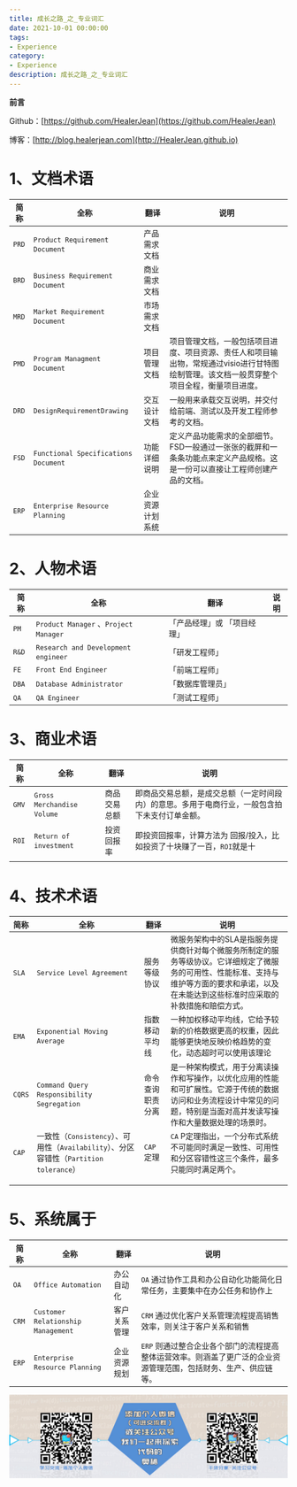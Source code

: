 ```yaml
---
title: 成长之路_之_专业词汇
date: 2021-10-01 00:00:00
tags: 
- Experience
category: 
- Experience
description: 成长之路_之_专业词汇
---
```


**前言**     

 Github：[https://github.com/HealerJean](https://github.com/HealerJean)         

 博客：[http://blog.healerjean.com](http://HealerJean.github.io)          



# 1、文档术语

| 简称  | 全称                                 | 翻译             | 说明                                                         |
| ----- | ------------------------------------ | ---------------- | ------------------------------------------------------------ |
| `PRD` | `Product Requirement Document`       | 产品需求文档     |                                                              |
| `BRD` | `Business Requirement Document`      | 商业需求文档     |                                                              |
| `MRD` | `Market Requirement Document`        | 市场需求文档     |                                                              |
| `PMD` | `Program Managment Document `        | 项目管理文档     | 项目管理文档，一般包括项目进度、项目资源、责任人和项目输出物，常规通过visio进行甘特图绘制管理。该文档一般贯穿整个项目全程，衡量项目进度。 |
| `DRD` | `DesignRequirementDrawing`           | 交互设计文档     | 一般用来承载交互说明，并交付给前端、测试以及开发工程师参考的文档。 |
| `FSD` | `Functional Specifications Document` | 功能详细说明     | 定义产品功能需求的全部细节。FSD一般通过一张张的截屏和一条条功能点来定义产品规格。这是一份可以直接让工程师创建产品的文档。 |
| `ERP` | `Enterprise Resource Planning`       | 企业资源计划系统 |                                                              |





# 2、人物术语

| 简称  | 全称                                  | 翻译                         | 说明 |
| ----- | ------------------------------------- | ---------------------------- | ---- |
| `PM`  | `Product Manager` 、`Project Manager` | 「产品经理」或  「项目经理」 |      |
| `R&D` | `Research and Development engineer `  | 「研发工程师」               |      |
| `FE`  | `Front End Engineer`                  | 「前端工程师」               |      |
| `DBA` | `Database Administrator`              | 「数据库管理员」             |      |
| `QA`  | `QA Engineer `                        | 「测试工程师」               |      |



# 3、商业术语

| 简称  | 全称                       | 翻译         | 说明                                                         |
| ----- | -------------------------- | ------------ | ------------------------------------------------------------ |
| `GMV` | `Gross Merchandise Volume` | 商品交易总额 | 即商品交易总额，是成交总额（一定时间段内）的意思。多用于电商行业，一般包含拍下未支付订单金额。 |
| `ROI` | `Return of investment`     | 投资回报率   | 即投资回报率，计算方法为 回报/投入，比如投资了十块赚了一百，`ROI`就是十 |
|       |                            |              |                                                              |



# 4、技术术语

| 简称   | 全称                                                         | 翻译             | 说明                                                         |
| ------ | ------------------------------------------------------------ | ---------------- | ------------------------------------------------------------ |
| `SLA`  | `Service Level Agreement`                                    | 服务等级协议     | 微服务架构中的SLA是指服务提供商针对每个微服务所制定的服务等级协议。它详细规定了微服务的可用性、性能标准、支持与维护等方面的要求和承诺，以及在未能达到这些标准时应采取的补救措施和赔偿方式。 |
| `EMA`  | `Exponential Moving Average`                                 | 指数移动平均线   | 一种加权移动平均线，它给予较新的价格数据更高的权重，因此能够更快地反映价格趋势的变化，动态超时可以使用该理论 |
| `CQRS` | `Command Query Responsibility Segregation`                   | 命令查询职责分离 | 是一种架构模式，用于分离读操作和写操作，以优化应用的性能和可扩展性。它源于传统的数据访问和业务流程设计中常见的问题，特别是当面对高并发读写操作和大量数据处理的场景时。 |
| `CAP`  | 一致性（`Consistency`）、可用性（`Availability`）、分区容错性（`Partition tolerance`） | `CAP`定理        | `CA` P定理指出，一个分布式系统不可能同时满足一致性、可用性和分区容错性这三个条件，最多只能同时满足两个。 |
|        |                                                              |                  |                                                              |
|        |                                                              |                  |                                                              |
|        |                                                              |                  |                                                              |





# 5、系统属于



| 简称  | 全称                               | 翻译         | 说明                                                         |
| ----- | ---------------------------------- | ------------ | ------------------------------------------------------------ |
| `OA`  | `Office Automation`                | 办公自动化   | `OA` 通过协作工具和办公自动化功能简化日常任务，主要集中在办公任务和协作上 |
| `CRM` | `Customer Relationship Management` | 客户关系管理 | `CRM` 通过优化客户关系管理流程提高销售效率，则关注于客户关系和销售 |
| `ERP` | `Enterprise Resource Planning`     | 企业资源规划 | `ERP` 则通过整合企业各个部门的流程提高整体运营效率。则涵盖了更广泛的企业资源管理范围，包括财务、生产、供应链等。 |











![ContactAuthor](https://raw.githubusercontent.com/HealerJean/HealerJean.github.io/master/assets/img/artical_bottom.jpg)



<!-- Gitalk 评论 start  -->

<link rel="stylesheet" href="https://unpkg.com/gitalk/dist/gitalk.css">

<script src="https://unpkg.com/gitalk@latest/dist/gitalk.min.js"></script> 
<div id="gitalk-container"></div>    
 <script type="text/javascript">
    var gitalk = new Gitalk({
		clientID: `1d164cd85549874d0e3a`,
		clientSecret: `527c3d223d1e6608953e835b547061037d140355`,
		repo: `HealerJean.github.io`,
		owner: 'HealerJean',
		admin: ['HealerJean'],
		id: '83ysxl9VLpjfDWkX',
    });
    gitalk.render('gitalk-container');
</script> 




<!-- Gitalk end -->




